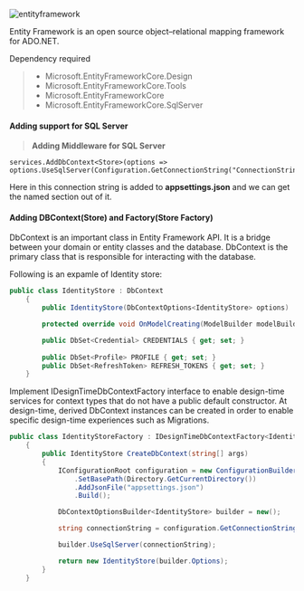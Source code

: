 ![entityframework](https://user-images.githubusercontent.com/20155657/131224821-4b2a556c-54e7-48ac-a705-36e85d5b08f6.png)

Entity Framework is an open source object–relational mapping framework for ADO.NET.

Dependency required

> - Microsoft.EntityFrameworkCore.Design
> - Microsoft.EntityFrameworkCore.Tools
> - Microsoft.EntityFrameworkCore
> - Microsoft.EntityFrameworkCore.SqlServer

#### Adding support for SQL Server

> <b>Adding Middleware for SQL Server</b>

```ASP.NET
services.AddDbContext<Store>(options => options.UseSqlServer(Configuration.GetConnectionString("ConnectionString")));
```

Here in this connection string is added to <b>appsettings.json</b> and we can get the named section out of it.

#### Adding DBContext(Store) and Factory(Store Factory)

DbContext is an important class in Entity Framework API. It is a bridge between your domain or entity classes and the database. DbContext is the primary class that is responsible for interacting with the database.

Following is an expamle of Identity store:

```C#
public class IdentityStore : DbContext
    {
        public IdentityStore(DbContextOptions<IdentityStore> options) : base(options) { }

        protected override void OnModelCreating(ModelBuilder modelBuilder) { }

        public DbSet<Credential> CREDENTIALS { get; set; }
        
        public DbSet<Profile> PROFILE { get; set; }
        public DbSet<RefreshToken> REFRESH_TOKENS { get; set; }        
    }
```

Implement IDesignTimeDbContextFactory interface to enable design-time services for context types that do not have a public default constructor. At design-time, derived DbContext instances can be created in order to enable specific design-time experiences such as Migrations.

```C#
public class IdentityStoreFactory : IDesignTimeDbContextFactory<IdentityStore>
    {
        public IdentityStore CreateDbContext(string[] args)
        {
            IConfigurationRoot configuration = new ConfigurationBuilder()
                .SetBasePath(Directory.GetCurrentDirectory())
                .AddJsonFile("appsettings.json")
                .Build();

            DbContextOptionsBuilder<IdentityStore> builder = new();

            string connectionString = configuration.GetConnectionString("IdentityStoreConnectionString");

            builder.UseSqlServer(connectionString);

            return new IdentityStore(builder.Options);
        }
    }
```
